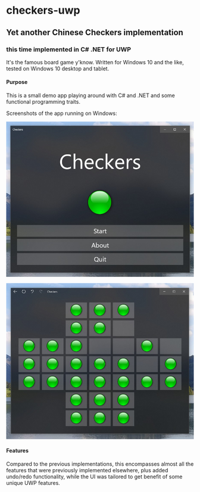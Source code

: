 ﻿# checkers-uwp

## Yet another Chinese Checkers implementation ##

### this time implemented in C# .NET for UWP ###

It's the famous board game y'know. Written for Windows 10 and the like, tested on Windows 10 desktop and tablet.

#### Purpose ####

This is a small demo app playing around with C# and .NET and some functional programming traits.

Screenshots of the app running on Windows:

![Main menu](https://raw.githubusercontent.com/auxiliaire/checkers-uwp/master/checkers-uwp-opening.jpg)

![Game screen](https://raw.githubusercontent.com/auxiliaire/checkers-uwp/master/checkers-uwp-game.jpg)

#### Features ####

Compared to the previous implementations, this encompasses almost all the features that were previously implemented elsewhere, plus added undo/redo functionality, while the UI was tailored to get benefit of some unique UWP features.
